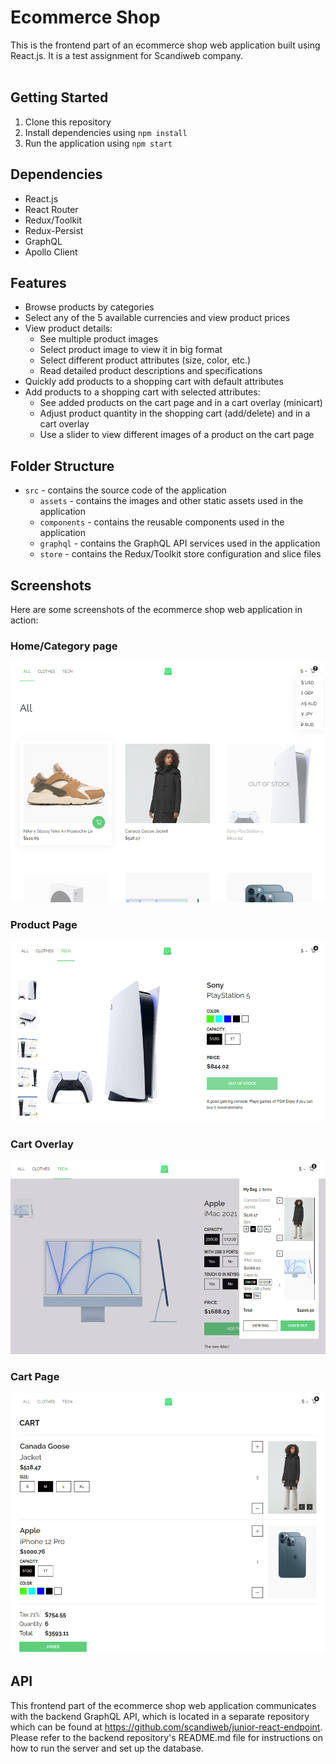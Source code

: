 # Ecommerce Shop

This is the frontend part of an ecommerce shop web application built using React.js. It is a test assignment for Scandiweb company.<br /><br />

## Getting Started

1. Clone this repository
2. Install dependencies using `npm install`
3. Run the application using `npm start`<br />

## Dependencies

- React.js
- React Router
- Redux/Toolkit
- Redux-Persist
- GraphQL
- Apollo Client<br />

## Features

- Browse products by categories
- Select any of the 5 available currencies and view product prices
- View product details:
  - See multiple product images
  - Select product image to view it in big format
  - Select different product attributes (size, color, etc.)
  - Read detailed product descriptions and specifications
- Quickly add products to a shopping cart with default attributes
- Add products to a shopping cart with selected attributes:
  - See added products on the cart page and in a cart overlay (minicart)
  - Adjust product quantity in the shopping cart (add/delete) and in a cart overlay
  - Use a slider to view different images of a product on the cart page<br />

## Folder Structure

- `src` - contains the source code of the application
  - `assets` - contains the images and other static assets used in the application
  - `components` - contains the reusable components used in the application
  - `graphql` - contains the GraphQL API services used in the application
  - `store` - contains the Redux/Toolkit store configuration and slice files<br />

## Screenshots
Here are some screenshots of the ecommerce shop web application in action:

### Home/Category page 

![Category](/src/screenshots/category.jpg?raw=true)<br />

### Product Page
![Product Page](/src/screenshots/product_page.jpg?raw=true)<br />

### Cart Overlay 
![Cart Overlay](/src/screenshots/mini_cart.jpg?raw=true)<br />

### Cart Page
![Cart Page](/src/screenshots/cart.jpg?raw=true)<br />
## API
This frontend part of the ecommerce shop web application communicates with the backend GraphQL API, which is located in a separate repository which can be found at https://github.com/scandiweb/junior-react-endpoint. Please refer to the backend repository's README.md file for instructions on how to run the server and set up the database.